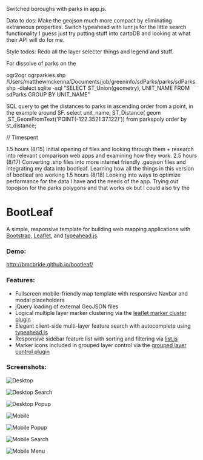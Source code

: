 Switched boroughs with parks in app.js.

Data to dos:
  Make the geojson much more compact by eliminating extraneous properties.
  Switch typeahead with lunr.js for the little search functionality
  I guess just try putting stuff into cartoDB and looking at what their API will do for me.





Style todos:
  Redo all the layer selecter things and legend and stuff.


For dissolve of parks on the

ogr2ogr ogrparkies.shp /Users/matthewmckenna/Documents/job/greeninfo/sdParks/parks/sdParks.shp -dialect sqlite -sql "SELECT ST_Union(geometry), UNIT_NAME FROM sdParks GROUP BY UNIT_NAME"


SQL query to get the distances to parks in ascending order from a point, in the example around SF.
    select unit_name, ST_Distance( geom ,ST_GeomFromText('POINT(-122.3521 37.122)')) from parkspoly order by st_distance;

// Timespent

1.5 hours (8/15) Initial opening of files and looking through them + research into relevant comparison web apps and examining how they work.
2.5 hours (8/17) Converting .shp files into more internet friendly .geojson files and integrating my data into bootleaf. Learning how all the things in this version of bootleaf are working
1.5 hours (8/18)  Looking into ways to optimize performance for the data I have and the needs of the app. Trying out topojson for the parks polygons and that works ok but I could also try the










BootLeaf
========

A simple, responsive template for building web mapping applications with [Bootstrap](http://getbootstrap.com/), [Leaflet](http://leafletjs.com/), and [typeahead.js](http://twitter.github.io/typeahead.js/).

### Demo:
http://bmcbride.github.io/bootleaf/

### Features:
* Fullscreen mobile-friendly map template with responsive Navbar and modal placeholders
* jQuery loading of external GeoJSON files
* Logical multiple layer marker clustering via the [leaflet marker cluster plugin](https://github.com/Leaflet/Leaflet.markercluster)
* Elegant client-side multi-layer feature search with autocomplete using [typeahead.js](http://twitter.github.io/typeahead.js/)
* Responsive sidebar feature list with sorting and filtering via [list.js](http://listjs.com/)
* Marker icons included in grouped layer control via the [grouped layer control plugin](https://github.com/ismyrnow/Leaflet.groupedlayercontrol)

### Screenshots:

![Desktop](http://bmcbride.github.io/bootleaf/screenshots/bootleaf-desktop1.png)

![Desktop Search](http://bmcbride.github.io/bootleaf/screenshots/bootleaf-desktop2.png)

![Desktop Popup](http://bmcbride.github.io/bootleaf/screenshots/bootleaf-desktop3.png)

![Mobile](http://bmcbride.github.io/bootleaf/screenshots/bootleaf-mobile1.png)

![Mobile Popup](http://bmcbride.github.io/bootleaf/screenshots/bootleaf-mobile2.png)

![Mobile Search](http://bmcbride.github.io/bootleaf/screenshots/bootleaf-mobile3.png)

![Mobile Menu](http://bmcbride.github.io/bootleaf/screenshots/bootleaf-mobile4.png)
